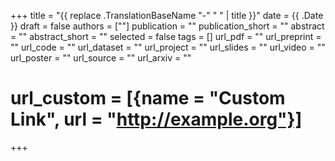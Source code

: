 +++
title = "{{ replace .TranslationBaseName "-" " " | title }}"
date = {{ .Date }}
draft = false
authors = [""]
publication = ""
publication_short = ""
abstract = ""
abstract_short = ""
selected = false
tags = []
url_pdf = ""
url_preprint = ""
url_code = ""
url_dataset = ""
url_project = ""
url_slides = ""
url_video = ""
url_poster = ""
url_source = ""
url_arxiv = ""
# url_custom = [{name = "Custom Link", url = "http://example.org"}]
+++
